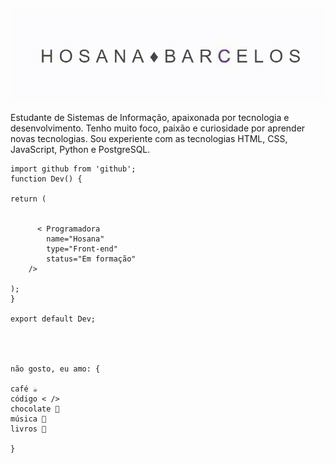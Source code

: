 ![apresentação](https://github.com/hos4na/hos4na/blob/master/hb.gif)

Estudante de Sistemas de Informação, apaixonada por tecnologia e desenvolvimento.
Tenho muito foco, paixão e curiosidade por aprender novas tecnologias.
Sou experiente com as tecnologias HTML, CSS, JavaScript, Python e PostgreSQL.




    import github from 'github';
    function Dev() {

    return (
    
    
          < Programadora
            name="Hosana"
            type="Front-end"
            status="Em formação"
        />
   
    );
    }

    export default Dev;




    não gosto, eu amo: {

    café ☕
    código < />
    chocolate 🍫
    música 🎵
    livros 📖

    }





